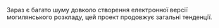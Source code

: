 Зараз є багато шуму довколо створення електронної версії могилянського розкладу, цей проект продовжує загальні тенденції.
